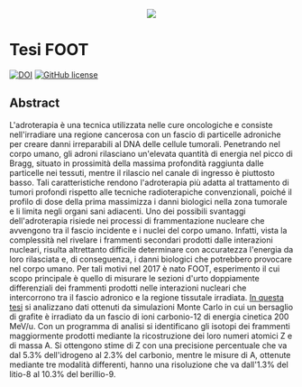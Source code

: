 <p align="center"> <img src="./images/boids.png"> </p>

# Tesi FOOT

 [![DOI](https://zenodo.org/badge/755180838.svg)](https://doi.org/10.5281/zenodo.16323694) [![GitHub 
license](https://img.shields.io/github/license/simop07/tesi_FOOT)](https://github.com/simop07/tesi_FOOT/blob/main/LICENSE)

## Abstract

L'adroterapia è una tecnica utilizzata nelle cure oncologiche e consiste nell'irradiare una regione cancerosa con un fascio di particelle adroniche per creare danni irreparabili al DNA delle cellule tumorali. Penetrando nel corpo umano, gli adroni rilasciano un'elevata quantità di energia nel picco di Bragg, situato in prossimità della massima profondità raggiunta dalle particelle nei tessuti, mentre il rilascio nel canale di ingresso è piuttosto basso. Tali caratteristiche rendono l'adroterapia più adatta al trattamento di tumori profondi rispetto alle tecniche radioterapiche convenzionali, poiché il profilo di dose della prima massimizza i danni biologici nella zona tumorale e li limita negli organi sani adiacenti. Uno dei possibili svantaggi dell'adroterapia risiede nei processi di frammentazione nucleare che avvengono tra il fascio incidente e i nuclei del corpo umano. Infatti, vista la complessità nel rivelare i frammenti secondari prodotti dalle interazioni nucleari, risulta altrettanto difficile determinare con accuratezza l'energia da loro rilasciata e, di conseguenza, i danni biologici che potrebbero provocare nel corpo umano. Per tali motivi nel 2017 è nato FOOT, esperimento il cui scopo principale è quello di misurare le sezioni d'urto doppiamente differenziali dei frammenti prodotti nelle interazioni nucleari che intercorrono tra il fascio adronico e la regione tissutale irradiata. [In questa tesi](https://amslaurea.unibo.it/32339/ "Identificazione dei frammenti nucleari prodotti in eventi simulati all'esperimento FOOT") si analizzano dati ottenuti da simulazioni Monte Carlo in cui un bersaglio di grafite è irradiato da un fascio di ioni carbonio-12 di energia cinetica 200 MeV/u. Con un programma di analisi si identificano gli isotopi dei frammenti maggiormente prodotti mediante la ricostruzione dei loro numeri atomici Z e di massa A. Si ottengono stime di Z con una precisione percentuale che va dal 5.3% dell'idrogeno al 2.3% del carbonio, mentre le misure di A, ottenute mediante tre modalità differenti, hanno una risoluzione che va dall'1.3% del litio-8 al 10.3% del berillio-9.